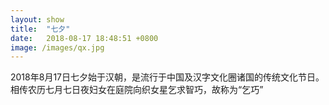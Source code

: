 ```yaml
---
layout: show
title:  "七夕"
date:   2018-08-17 18:48:51 +0800
image: /images/qx.jpg
---
```

2018年8月17日七夕始于汉朝，是流行于中国及汉字文化圈诸国的传统文化节日。相传农历七月七日夜妇女在庭院向织女星乞求智巧，故称为“乞巧”

